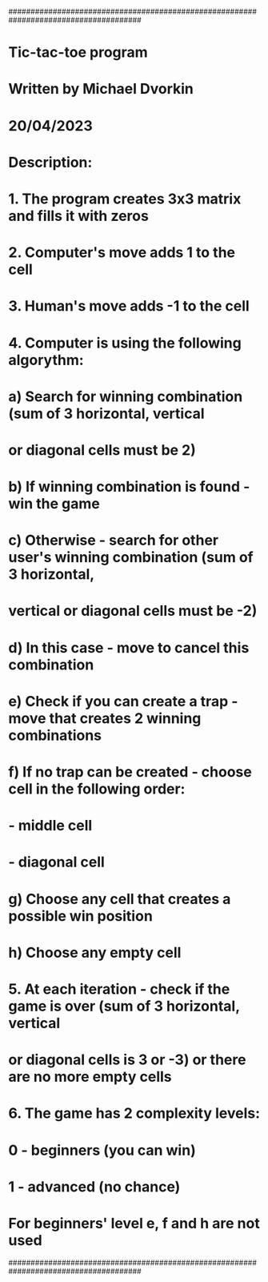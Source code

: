 ######################################################################################
# Tic-tac-toe program
# Written by Michael Dvorkin
# 20/04/2023
#
# Description:
#
# 1. The program creates 3x3 matrix and fills it with zeros
# 2. Computer's move adds 1 to the cell
# 3. Human's move adds -1 to the cell
# 4. Computer is using the following algorythm:
#
#    a) Search for winning combination (sum of 3 horizontal, vertical
#       or diagonal cells must be 2)
#    b) If winning combination is found - win the game
#    c) Otherwise - search for other user's winning combination (sum of 3 horizontal,
#       vertical or diagonal cells must be -2)
#    d) In this case - move to cancel this combination
#    e) Check if you can create a trap - move that creates 2 winning combinations
#    f) If no trap can be created - choose cell in the following order:
#       - middle cell
#       - diagonal cell
#    g) Choose any cell that creates a possible win position
#    h) Choose any empty cell
#
# 5. At each iteration - check if the game is over (sum of 3 horizontal, vertical
#    or diagonal cells is 3 or -3) or there are no more empty cells
# 6. The game has 2 complexity levels:
#
#   0 - beginners (you can win)
#   1 - advanced (no chance)
#
# For beginners' level e, f and h are not used
######################################################################################
